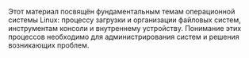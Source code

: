 Этот материал посвящён фундаментальным темам операционной системы Linux: процессу загрузки и организации файловых систем, инструментам консоли и внутреннему устройству.
Понимание этих процессов необходимо для администрирования систем и решения возникающих проблем.